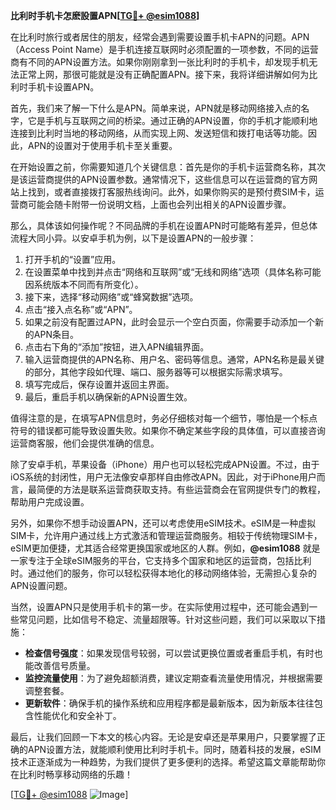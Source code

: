 **比利时手机卡怎麽設置APN[[TG💪+ @esim1088](https://t.me/s/esim1088)]**

在比利时旅行或者居住的朋友，经常会遇到需要设置手机卡APN的问题。APN（Access Point Name）是手机连接互联网时必须配置的一项参数，不同的运营商有不同的APN设置方法。如果你刚刚拿到一张比利时的手机卡，却发现手机无法正常上网，那很可能就是没有正确配置APN。接下来，我将详细讲解如何为比利时手机卡设置APN。

首先，我们来了解一下什么是APN。简单来说，APN就是移动网络接入点的名字，它是手机与互联网之间的桥梁。通过正确的APN设置，你的手机才能顺利地连接到比利时当地的移动网络，从而实现上网、发送短信和拨打电话等功能。因此，APN的设置对于使用手机卡至关重要。

在开始设置之前，你需要知道几个关键信息：首先是你的手机卡运营商名称，其次是该运营商提供的APN设置参数。通常情况下，这些信息可以在运营商的官方网站上找到，或者直接拨打客服热线询问。此外，如果你购买的是预付费SIM卡，运营商可能会随卡附带一份说明文档，上面也会列出相关的APN设置步骤。

那么，具体该如何操作呢？不同品牌的手机在设置APN时可能略有差异，但总体流程大同小异。以安卓手机为例，以下是设置APN的一般步骤：

1. 打开手机的“设置”应用。
2. 在设置菜单中找到并点击“网络和互联网”或“无线和网络”选项（具体名称可能因系统版本不同而有所变化）。
3. 接下来，选择“移动网络”或“蜂窝数据”选项。
4. 点击“接入点名称”或“APN”。
5. 如果之前没有配置过APN，此时会显示一个空白页面，你需要手动添加一个新的APN条目。
6. 点击右下角的“添加”按钮，进入APN编辑界面。
7. 输入运营商提供的APN名称、用户名、密码等信息。通常，APN名称是最关键的部分，其他字段如代理、端口、服务器等可以根据实际需求填写。
8. 填写完成后，保存设置并返回主界面。
9. 最后，重启手机以确保新的APN设置生效。

值得注意的是，在填写APN信息时，务必仔细核对每一个细节，哪怕是一个标点符号的错误都可能导致设置失败。如果你不确定某些字段的具体值，可以直接咨询运营商客服，他们会提供准确的信息。

除了安卓手机，苹果设备（iPhone）用户也可以轻松完成APN设置。不过，由于iOS系统的封闭性，用户无法像安卓那样自由修改APN。因此，对于iPhone用户而言，最简便的方法是联系运营商获取支持。有些运营商会在官网提供专门的教程，帮助用户完成设置。

另外，如果你不想手动设置APN，还可以考虑使用eSIM技术。eSIM是一种虚拟SIM卡，允许用户通过线上方式激活和管理运营商服务。相较于传统物理SIM卡，eSIM更加便捷，尤其适合经常更换国家或地区的人群。例如，**@esim1088** 就是一家专注于全球eSIM服务的平台，它支持多个国家和地区的运营商，包括比利时。通过他们的服务，你可以轻松获得本地化的移动网络体验，无需担心复杂的APN设置问题。

当然，设置APN只是使用手机卡的第一步。在实际使用过程中，还可能会遇到一些常见问题，比如信号不稳定、流量超限等。针对这些问题，我们可以采取以下措施：

- **检查信号强度**：如果发现信号较弱，可以尝试更换位置或者重启手机，有时也能改善信号质量。
- **监控流量使用**：为了避免超额消费，建议定期查看流量使用情况，并根据需要调整套餐。
- **更新软件**：确保手机的操作系统和应用程序都是最新版本，因为新版本往往包含性能优化和安全补丁。

最后，让我们回顾一下本文的核心内容。无论是安卓还是苹果用户，只要掌握了正确的APN设置方法，就能顺利使用比利时手机卡。同时，随着科技的发展，eSIM技术正逐渐成为一种趋势，为我们提供了更多便利的选择。希望这篇文章能帮助你在比利时畅享移动网络的乐趣！

[[TG💪+ @esim1088](https://t.me/s/esim1088) ![Image](https://i.postimg.cc/4NQfJmqS/Snipaste-2025-05-13-00-14-12.png)]
